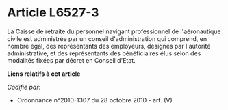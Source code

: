 # Article L6527-3

La Caisse de retraite du personnel navigant professionnel de l'aéronautique civile est administrée par un conseil
d'administration qui comprend, en nombre égal, des représentants des employeurs, désignés par l'autorité administrative, et
des représentants des bénéficiaires élus selon des modalités fixées par décret en Conseil d'Etat.

**Liens relatifs à cet article**

_Codifié par_:

  - Ordonnance n°2010-1307 du 28 octobre 2010 - art. (V)
